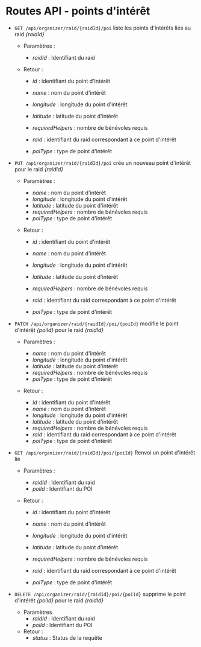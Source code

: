 # Routes API - points d'intérêt


- `GET /api/organizer/raid/{raidId}/poi` liste les points d'intérêts liés au raid *{raidId}*

  - Paramètres :

    - *raidId* : Identifiant du raid

  - Retour : 

    - *id* : identifiant du point d'intérêt

    - *name* : nom du point d'intérêt

    - *longitude* : longitude du point d'intérêt

    - *latitude* : latitude du point d'intérêt

    - *requiredHelpers* : nombre de bénévoles requis

    - *raid* : identifiant du raid correspondant à ce point d'intérêt

    - *poiType* : type de point d'intérêt

- `PUT /api/organizer/raid/{raidId}/poi` crée un nouveau point d'intérêt pour le raid *{raidId}*

  - Paramètres :

    - *name* : nom du point d'intérêt
    - *longitude* : longitude du point d'intérêt
    - *latitude* : latitude du point d'intérêt
    - *requiredHelpers* : nombre de bénévoles requis
    - *poiType* : type de point d'intérêt

  - Retour : 

    - *id* : identifiant du point d'intérêt

    - *name* : nom du point d'intérêt

    - *longitude* : longitude du point d'intérêt

    - *latitude* : latitude du point d'intérêt

    - *requiredHelpers* : nombre de bénévoles requis

    - *raid* : identifiant du raid correspondant à ce point d'intérêt

    - *poiType* : type de point d'intérêt

- `PATCH /api/organizer/raid/{raidId}/poi/{poiId}` modifie le point d'intérêt *{poiId}* pour le raid *{raidId}*

  - Paramètres :

    - *name* : nom du point d'intérêt
    - *longitude* : longitude du point d'intérêt
    - *latitude* : latitude du point d'intérêt
    - *requiredHelpers* : nombre de bénévoles requis
    - *poiType* : type de point d'intérêt

  - Retour : 

    - *id* : identifiant du point d'intérêt
    - *name* : nom du point d'intérêt
    - *longitude* : longitude du point d'intérêt
    - *latitude* : latitude du point d'intérêt
    - *requiredHelpers* : nombre de bénévoles requis
    - *raid* : identifiant du raid correspondant à ce point d'intérêt
    - *poiType* : type de point d'intérêt



- `GET /api/organizer/raid/{raidId}/poi/{poiId}` Renvoi un point d'intérêt lié

  - Paramètres :

    - *raidId* : Identifiant du raid
    - *poiId* : Identifiant du POI

  - Retour : 

    - *id* : identifiant du point d'intérêt

    - *name* : nom du point d'intérêt

    - *longitude* : longitude du point d'intérêt

    - *latitude* : latitude du point d'intérêt

    - *requiredHelpers* : nombre de bénévoles requis

    - *raid* : identifiant du raid correspondant à ce point d'intérêt

    - *poiType* : type de point d'intérêt

- `DELETE /api/organizer/raid/{raidId}/poi/{poiId}` supprime le point d'intérêt *{poiId}* pour le raid *{raidId}*

  - Paramètres
    - *raidId* : Identifiant du raid
    - *poiId* : Identifiant du POI
  - Retour : 
    - *status* : Status de la requête